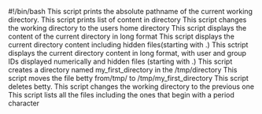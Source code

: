 #!/bin/bash
This script prints the absolute pathname of the current working directory.
This script prints list of content in directory
This script changes the working directory to the users home directory
This script displays the content of the current directory in long format
This script displays the current directory content including hidden files(starting with .)
This sctript displays the current directory content in long format, with user and group IDs displayed numerically and hidden files (starting with .)
This script creates a directory named my_first_directory in the /tmp/directory
This script moves the file betty from/tmp/ to /tmp/my_first_directory
This script deletes betty.
This script changes the working directory to the previous one
This script lists all the files including the ones that begin with a period character
